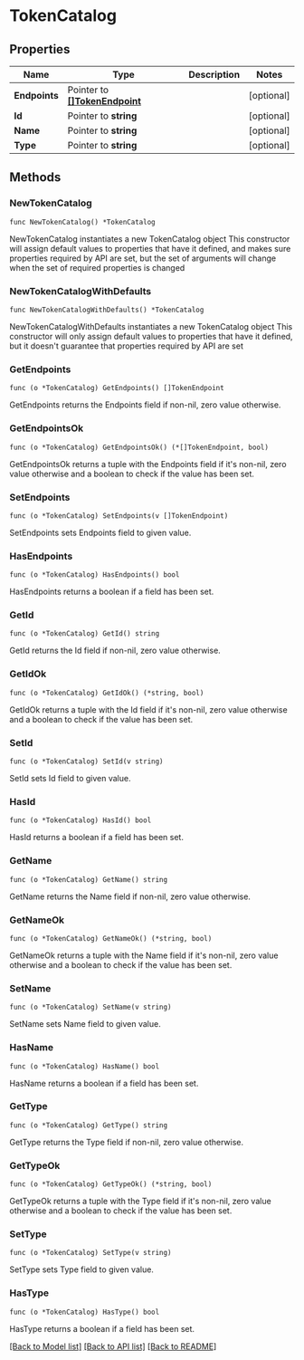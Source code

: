 # TokenCatalog

## Properties

Name | Type | Description | Notes
------------ | ------------- | ------------- | -------------
**Endpoints** | Pointer to [**[]TokenEndpoint**](TokenEndpoint.md) |  | [optional] 
**Id** | Pointer to **string** |  | [optional] 
**Name** | Pointer to **string** |  | [optional] 
**Type** | Pointer to **string** |  | [optional] 

## Methods

### NewTokenCatalog

`func NewTokenCatalog() *TokenCatalog`

NewTokenCatalog instantiates a new TokenCatalog object
This constructor will assign default values to properties that have it defined,
and makes sure properties required by API are set, but the set of arguments
will change when the set of required properties is changed

### NewTokenCatalogWithDefaults

`func NewTokenCatalogWithDefaults() *TokenCatalog`

NewTokenCatalogWithDefaults instantiates a new TokenCatalog object
This constructor will only assign default values to properties that have it defined,
but it doesn't guarantee that properties required by API are set

### GetEndpoints

`func (o *TokenCatalog) GetEndpoints() []TokenEndpoint`

GetEndpoints returns the Endpoints field if non-nil, zero value otherwise.

### GetEndpointsOk

`func (o *TokenCatalog) GetEndpointsOk() (*[]TokenEndpoint, bool)`

GetEndpointsOk returns a tuple with the Endpoints field if it's non-nil, zero value otherwise
and a boolean to check if the value has been set.

### SetEndpoints

`func (o *TokenCatalog) SetEndpoints(v []TokenEndpoint)`

SetEndpoints sets Endpoints field to given value.

### HasEndpoints

`func (o *TokenCatalog) HasEndpoints() bool`

HasEndpoints returns a boolean if a field has been set.

### GetId

`func (o *TokenCatalog) GetId() string`

GetId returns the Id field if non-nil, zero value otherwise.

### GetIdOk

`func (o *TokenCatalog) GetIdOk() (*string, bool)`

GetIdOk returns a tuple with the Id field if it's non-nil, zero value otherwise
and a boolean to check if the value has been set.

### SetId

`func (o *TokenCatalog) SetId(v string)`

SetId sets Id field to given value.

### HasId

`func (o *TokenCatalog) HasId() bool`

HasId returns a boolean if a field has been set.

### GetName

`func (o *TokenCatalog) GetName() string`

GetName returns the Name field if non-nil, zero value otherwise.

### GetNameOk

`func (o *TokenCatalog) GetNameOk() (*string, bool)`

GetNameOk returns a tuple with the Name field if it's non-nil, zero value otherwise
and a boolean to check if the value has been set.

### SetName

`func (o *TokenCatalog) SetName(v string)`

SetName sets Name field to given value.

### HasName

`func (o *TokenCatalog) HasName() bool`

HasName returns a boolean if a field has been set.

### GetType

`func (o *TokenCatalog) GetType() string`

GetType returns the Type field if non-nil, zero value otherwise.

### GetTypeOk

`func (o *TokenCatalog) GetTypeOk() (*string, bool)`

GetTypeOk returns a tuple with the Type field if it's non-nil, zero value otherwise
and a boolean to check if the value has been set.

### SetType

`func (o *TokenCatalog) SetType(v string)`

SetType sets Type field to given value.

### HasType

`func (o *TokenCatalog) HasType() bool`

HasType returns a boolean if a field has been set.


[[Back to Model list]](../README.md#documentation-for-models) [[Back to API list]](../README.md#documentation-for-api-endpoints) [[Back to README]](../README.md)


